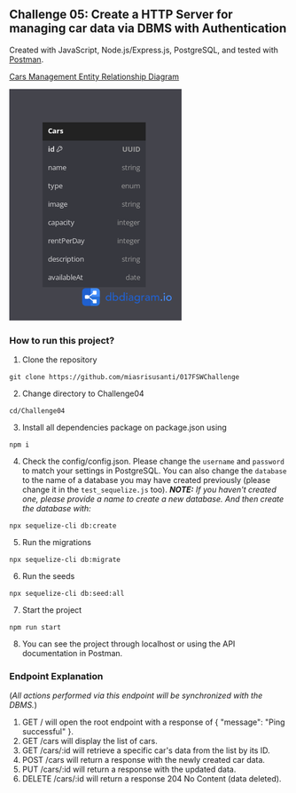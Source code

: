 ## Challenge 05: Create a HTTP Server for managing car data via DBMS with Authentication

Created with JavaScript, Node.js/Express.js, PostgreSQL, and tested with [Postman](https://www.postman.com/miesedapkrispi/workspace/api-mia/collection/29759373-66cdd7cd-87d4-4d61-a55f-f5ac700beb72?action=share&creator=29759373).

[Cars Management Entity Relationship Diagram](https://dbdiagram.io/d/Car-Management-651feaebffbf5169f02c8375)

![ERD](https://github.com/miasrisusanti/017FSWChallenge/blob/b6cb03fdb2c9345b10ecb0f74272bfd73b2a2cc5/Challenge04/ERD-Car%20Management.png)


### How to run this project?
1. Clone the repository
```
git clone https://github.com/miasrisusanti/017FSWChallenge
```

2. Change directory to Challenge04
```
cd/Challenge04
```

3. Install all dependencies package on package.json using
```
npm i
```

4. Check the config/config.json. Please change the `username` and `password` to match your settings in PostgreSQL. You can also change the `database` to the name of a database you may have created previously (please change it in the `test_sequelize.js` too). ___NOTE:__ If you haven't created one, please provide a name to create a new database. And then create the database with:_ 
```
npx sequelize-cli db:create
```

5. Run the migrations
```
npx sequelize-cli db:migrate
```

6. Run the seeds
```
npx sequelize-cli db:seed:all
```

7. Start the project
```
npm run start
```

8. You can see the project through localhost or using the API documentation in Postman.


### Endpoint Explanation
(_All actions performed via this endpoint will be synchronized with the DBMS._)
1. GET / will open the root endpoint with a response of { "message": "Ping successful" }.
2. GET /cars will display the list of cars.
3. GET /cars/:id will retrieve a specific car's data from the list by its ID.
4. POST /cars will return a response with the newly created car data.
5. PUT /cars/:id will return a response with the updated data.
6. DELETE /cars/:id will return a response 204 No Content (data deleted).
